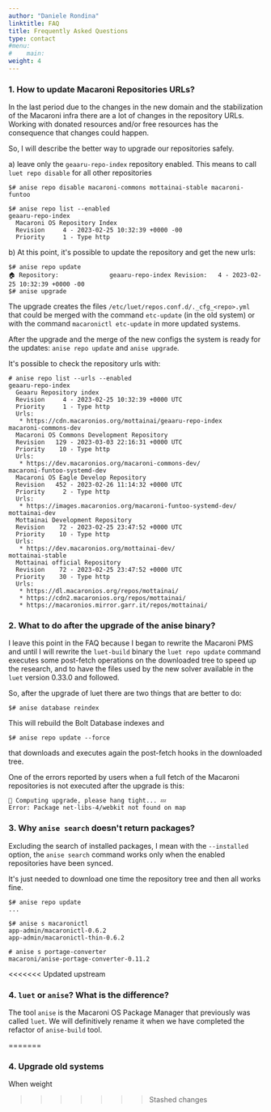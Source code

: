 ```yaml
---
author: "Daniele Rondina"
linktitle: FAQ
title: Frequently Asked Questions
type: contact
#menu:
#    main:
weight: 4
---
```


### **1. How to update Macaroni Repositories URLs?**

In the last period due to the changes in the new domain and the stabilization of
the Macaroni infra there are a lot of changes in the repository URLs.
Working with donated resources and/or free resources has the consequence that
changes could happen.

So, I will describe the better way to upgrade our repositories safely.

a) leave only the `geaaru-repo-index` repository enabled.
This means to call `luet repo disable` for all other repositories

```
$# anise repo disable macaroni-commons mottainai-stable macaroni-funtoo

$# anise repo list --enabled
geaaru-repo-index
  Macaroni OS Repository Index
  Revision     4 - 2023-02-25 10:32:39 +0000 -00
  Priority     1 - Type http

```

b) At this point, it's possible to update the repository and get the new urls:

```
$# anise repo update
🏠 Repository:              geaaru-repo-index Revision:   4 - 2023-02-25 10:32:39 +0000 -00
$# anise upgrade
```

The upgrade creates the files `/etc/luet/repos.conf.d/._cfg_<repo>.yml` that could be merged with the
command `etc-update` (in the old system) or with the command `macaronictl etc-update`
in more updated systems.

After the upgrade and the merge of the new configs the system is ready for the
updates: `anise repo update` and `anise upgrade`.

It's possible to check the repository urls with:

```
# anise repo list --urls --enabled
geaaru-repo-index
  Geaaru Repository index
  Revision     4 - 2023-02-25 10:32:39 +0000 UTC
  Priority     1 - Type http
  Urls:
   * https://cdn.macaronios.org/mottainai/geaaru-repo-index
macaroni-commons-dev
  Macaroni OS Commons Development Repository
  Revision   129 - 2023-03-03 22:16:31 +0000 UTC
  Priority    10 - Type http
  Urls:
   * https://dev.macaronios.org/macaroni-commons-dev/
macaroni-funtoo-systemd-dev
  Macaroni OS Eagle Develop Repository
  Revision   452 - 2023-02-26 11:14:32 +0000 UTC
  Priority     2 - Type http
  Urls:
   * https://images.macaronios.org/macaroni-funtoo-systemd-dev/
mottainai-dev
  Mottainai Development Repository
  Revision    72 - 2023-02-25 23:47:52 +0000 UTC
  Priority    10 - Type http
  Urls:
   * https://dev.macaronios.org/mottainai-dev/
mottainai-stable
  Mottainai official Repository
  Revision    72 - 2023-02-25 23:47:52 +0000 UTC
  Priority    30 - Type http
  Urls:
   * https://dl.macaronios.org/repos/mottainai/
   * https://cdn2.macaronios.org/repos/mottainai/
   * https://macaronios.mirror.garr.it/repos/mottainai/
```

### **2. What to do after the upgrade of the anise binary?**

I leave this point in the FAQ because I began to rewrite the Macaroni PMS and until
I will rewrite the `luet-build` binary the `luet repo update` command executes
some post-fetch operations on the downloaded tree to speed up the research,
and to have the files used by the new solver available in the `luet` 
version 0.33.0 and followed.

So, after the upgrade of luet there are two things that are better to do:

```
$# anise database reindex
```
This will rebuild the Bolt Database indexes and

```
$# anise repo update --force
```
that downloads and executes again the post-fetch hooks in the downloaded tree.

One of the errors reported by users when a full fetch of the Macaroni 
repositories is not executed after the upgrade is this:

```
🤔 Computing upgrade, please hang tight... 💤
Error: Package net-libs-4/webkit not found on map
```

### **3. Why `anise search` doesn't return packages?**

Excluding the search of installed packages, I mean with the `--installed`
option, the `anise search` command works only when the enabled repositories have
been synced. 

It's just needed to download one time the repository tree and then all works
fine.

```
$# anise repo update
...

$# anise s macaronictl
app-admin/macaronictl-0.6.2
app-admin/macaronictl-thin-0.6.2

# anise s portage-converter
macaroni/anise-portage-converter-0.11.2
```

<<<<<<< Updated upstream
### **4. `luet` or `anise`? What is the difference?**

The tool `anise` is the Macaroni OS Package Manager that previously
was called `luet`. We will definitively rename it when we have
completed the refactor of `anise-build` tool.


=======
### **4. Upgrade old systems**

When weight
>>>>>>> Stashed changes

